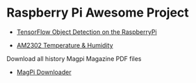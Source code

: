 # Raspberry Pi Awesome Project 

- [TensorFlow Object Detection on the RaspberryPi](/root/raspberrypi/RaspberryPiPrj/TensorflowObjectDetection/Tensorflow_Object_Detection_on_the_RaspberryPi.md)

- [AM2302 Temperature & Humidity](/root/raspberrypi/RaspberryPiPrj/AM2302/README.md)

Download all history Magpi Magazine PDF files

- [MagPi Downloader](/root/raspberrypi/RaspberryPiPrj/SomeScript/RaspberryPiMagpiDownloader.py)
